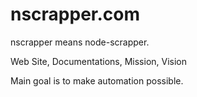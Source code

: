 # nscrapper.com

nscrapper means node-scrapper.

Web Site, Documentations, Mission, Vision


Main goal is to make automation possible.
